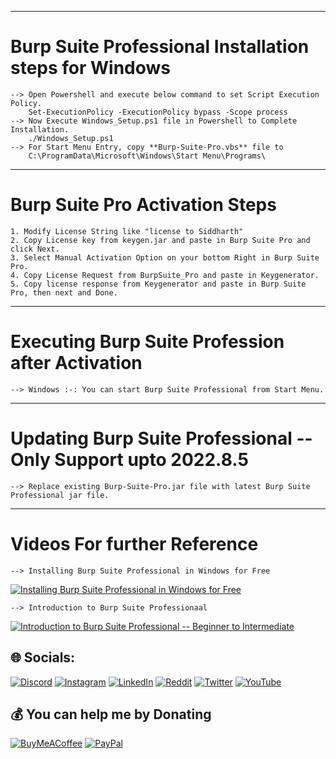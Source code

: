 

--------------------------------------------------------------------------------------------
# Burp Suite Professional Installation steps for Windows
	--> Open Powershell and execute below command to set Script Execution Policy.
		Set-ExecutionPolicy -ExecutionPolicy bypass -Scope process
	--> Now Execute Windows_Setup.ps1 file in Powershell to Complete Installation.
		./Windows_Setup.ps1
	--> For Start Menu Entry, copy **Burp-Suite-Pro.vbs** file to 
		C:\ProgramData\Microsoft\Windows\Start Menu\Programs\

-----------------------------------------------------------------------------------------------------------------
# Burp Suite Pro Activation Steps 
	1. Modify License String like "license to Siddharth"
	2. Copy License key from keygen.jar and paste in Burp Suite Pro and click Next.
	3. Select Manual Activation Option on your bottom Right in Burp Suite Pro.
	4. Copy License Request from BurpSuite_Pro and paste in Keygenerator.
	5. Copy license response from Keygenerator and paste in Burp Suite Pro, then next and Done.
	
-----------------------------------------------------------------------------------------------------------------
# Executing Burp Suite Profession after Activation
	--> Windows :-: You can start Burp Suite Professional from Start Menu.

-----------------------------------------------------------------------------------------------------------------
# Updating Burp Suite Professional -- Only Support upto 2022.8.5
	--> Replace existing Burp-Suite-Pro.jar file with latest Burp Suite Professional jar file. 

-----------------------------------------------------------------------------------------------------------------
# Videos For further Reference 	
	
	--> Installing Burp Suite Professional in Windows for Free
[![Installing Burp Suite Professional in Windows for Free](https://img.youtube.com/vi/j1AKdSYL6wE/0.jpg)](https://www.youtube.com/watch?v=j1AKdSYL6wE)


	--> Introduction to Burp Suite Professionaal
[![Introduction to Burp Suite Professional -- Beginner to Intermediate](https://img.youtube.com/vi/L5euJM2Hxrg/0.jpg)](https://www.youtube.com/watch?v=L5euJM2Hxrg)


## 🌐 Socials:
[![Discord](https://img.shields.io/badge/Discord-%237289DA.svg?logo=discord&logoColor=white)](https://discord.gg/vxYkZnmB) [![Instagram](https://img.shields.io/badge/Instagram-%23E4405F.svg?logo=Instagram&logoColor=white)](https://instagram.com/snip3r.gg) [![LinkedIn](https://img.shields.io/badge/LinkedIn-%230077B5.svg?logo=linkedin&logoColor=white)](https://linkedin.com/in/sahilbugade) [![Reddit](https://img.shields.io/badge/Reddit-%23FF4500.svg?logo=Reddit&logoColor=white)](https://reddit.com/user/Snip3R_69) [![Twitter](https://img.shields.io/badge/Twitter-%231DA1F2.svg?logo=Twitter&logoColor=white)](https://twitter.com/BugadeSahil) [![YouTube](https://img.shields.io/badge/YouTube-%23FF0000.svg?logo=YouTube&logoColor=white)](https://youtube.com/@UC3PlS8JRoQs341FXZg6J3pw) 

  ## 💰 You can help me by Donating
  [![BuyMeACoffee](https://img.shields.io/badge/Buy%20Me%20a%20Coffee-ffdd00?style=for-the-badge&logo=buy-me-a-coffee&logoColor=black)](https://buymeacoffee.com/snip3rgg) [![PayPal](https://img.shields.io/badge/PayPal-00457C?style=for-the-badge&logo=paypal&logoColor=white)](https://paypal.me/SahilBugade) 
